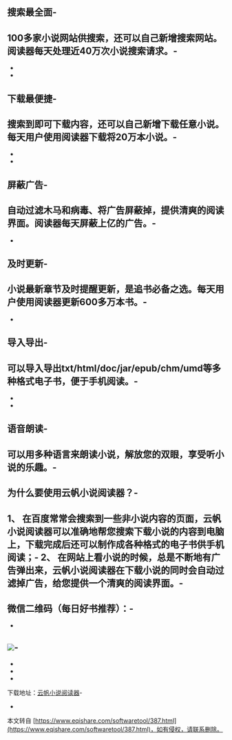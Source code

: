 **搜索最全面**-
-
**100多家小说网站供搜索，还可以自己新增搜索网站。阅读器每天处理近40万次小说搜索请求。**-
-
-
-
**下载最便捷**-
-
搜索到即可下载内容，还可以自己新增下载任意小说。每天用户使用阅读器下载将20万本小说。-
-
-
-
**屏蔽广告**-
-
自动过滤木马和病毒、将广告屏蔽掉，提供清爽的阅读界面。阅读器每天屏蔽上亿的广告。-
-
-
**及时更新**-
-
小说最新章节及时提醒更新，是追书必备之选。每天用户使用阅读器更新600多万本书。-
-
-
**导入导出**-
-
可以导入导出txt/html/doc/jar/epub/chm/umd等多种格式电子书，便于手机阅读。-
-
-
-
**语音朗读**-
-
可以用多种语言来朗读小说，解放您的双眼，享受听小说的乐趣。-
-
**为什么要使用云帆小说阅读器？**-
-
1、 在百度常常会搜索到一些非小说内容的页面，云帆小说阅读器可以准确地帮您搜索下载小说的内容到电脑上，下载完成后还可以制作成各种格式的电子书供手机阅读；-
2、 在网站上看小说的时候，总是不断地有广告弹出来，云帆小说阅读器在下载小说的同时会自动过滤掉广告，给您提供一个清爽的阅读界面。-
-
**微信二维码（每日好书推荐）：**-
-
-
![](http://www.mybook66.com/images/wxcode.jpg)-
-
-
-
-
下载地址：[云帆小说阅读器](http://www.mybook66.com/down/book_setup_11.4.exe,1)-

-

本文转自 [https://www.eqishare.com/softwaretool/387.html](https://www.eqishare.com/softwaretool/387.html)，如有侵权，请联系删除。